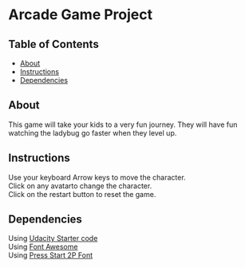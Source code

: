 # Arcade Game Project

## Table of Contents

* [About](#about)
* [Instructions](#instructions)
* [Dependencies](#dependencies)

## About

This game will take your kids to a very fun journey. They will have fun watching the ladybug go faster when they level up.

## Instructions

Use your keyboard Arrow keys to move the character.  
Click on any avatarto change the character.  
Click on the restart button to reset the game.  

## Dependencies

Using [Udacity Starter code](https://github.com/udacity/fend-project-memory-game)  
Using [Font Awesome](https://fontawesome.com/)  
Using [Press Start 2P Font](https://fonts.googleapis.com/css?family=Press+Start+2P)